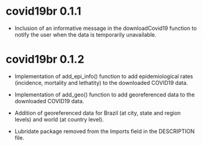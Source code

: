 # covid19br 0.1.1 

- Inclusion of an informative message in the downloadCovid19 function to notify the user when the data is temporarily unavailable.

# covid19br 0.1.2

- Implementation of add_epi_info() function to add epidemiological rates (incidence, mortality and lethatity) to the downloaded COVID19 data.

- Implementation of add_geo() function to add georeferenced data to the downloaded COVID19 data.

- Addition of georeferenced data for Brazil (at city, state and region levels) and world (at country level).

- Lubridate package removed from the Imports field in the DESCRIPTION file.
